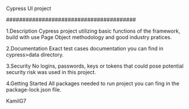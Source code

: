 Cypress UI project

########################################

1.Description
Cypress project utilizing basic functions of the framework, build with use Page Object methodology and good industry pratices.

2.Documentation
Exact test cases documentation you can find in cypress>data directory.

3.Security
No logins, passwords, keys or tokens that could pose potential security risk was used in this project.

4.Getting Started
All packages needed to run project you can fing in the package-lock.json file.

KamilG7
